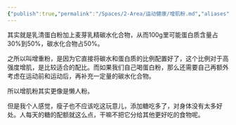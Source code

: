 ```yaml
---
{"publish":true,"permalink":"/Spaces/2-Area/运动健康/增肌粉.md","aliases":"增重粉","title":"增肌粉","created":"2022-09-17","modified":"2023-03-14","published":"2025-07-12T17:54:32.135+08:00","cssclasses":""}
---
```



其实就是乳清蛋白粉加上麦芽乳精碳水化合物，从而100g里可能蛋白质含量占30%到50%，碳水化合物占50%。

之所以叫增重粉，是因为它直接将碳水和蛋白质的比例配置好了，这个比例对于高强度增肌，是比较适合的配比。而如果我们自己喝蛋白粉，那么还需要自己再额外考虑在运动前和运动后，再补充一定量的碳水化合物。

所以增肌粉其实更像是懒人粉。

但是我个人感觉，瘦子也不应该吃这玩意儿，添加糖吃多了，对身体没有太多好处。人每天的糖的配额就这么点，干嘛不把它分给其他更好吃的食物呢。